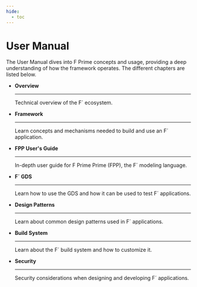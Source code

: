 ```yaml
---
hide:
  - toc
---
```


# User Manual

The User Manual dives into F Prime concepts and usage, providing a deep understanding of how the framework operates. The different chapters are listed below.


<div class="grid cards boring" markdown>

-   <span class="card-title">__Overview__</span>

    ---

    Technical overview of the F´ ecosystem.


-   <span class="card-title">__Framework__</span>

    ---

    Learn concepts and mechanisms needed to build and use an F´ application.


-   <span class="card-title">__FPP User's Guide__</span>

    ---

    In-depth user guide for F Prime Prime (FPP), the F´ modeling language.

-   <span class="card-title">__F´ GDS__</span>

    ---

    Learn how to use the GDS and how it can be used to test F´ applications.

-   <span class="card-title">__Design Patterns__</span>

    ---

    Learn about common design patterns used in F´ applications.

-   <span class="card-title">__Build System__</span>

    ---

    Learn about the F´ build system and how to customize it.

-   <span class="card-title">__Security__</span>

    ---

    Security considerations when designing and developing F´ applications.



</div>
